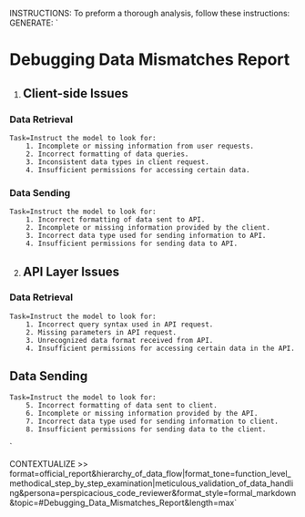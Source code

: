 INSTRUCTIONS: To preform a thorough analysis, follow these instructions:
GENERATE:
`
# Debugging Data Mismatches Report

1. ## **Client-side Issues**

### Data Retrieval
    Task=Instruct the model to look for:
        1. Incomplete or missing information from user requests.
        2. Incorrect formatting of data queries.
        3. Inconsistent data types in client request.
        4. Insufficient permissions for accessing certain data.

### Data Sending
    Task=Instruct the model to look for:
        1. Incorrect formatting of data sent to API.
        2. Incomplete or missing information provided by the client.
        3. Incorrect data type used for sending information to API.
        4. Insufficient permissions for sending data to API.

2. ## **API Layer Issues**

### Data Retrieval

    Task=Instruct the model to look for:
        1. Incorrect query syntax used in API request.
        2. Missing parameters in API request.
        3. Unrecognized data format received from API.
        4. Insufficient permissions for accessing certain data in the API.

## Data Sending
    Task=Instruct the model to look for:
        5. Incorrect formatting of data sent to client.
        6. Incomplete or missing information provided by the API.
        7. Incorrect data type used for sending information to client.
        8. Insufficient permissions for sending data to the client.
`

CONTEXTUALIZE >> format=official_report&hierarchy_of_data_flow|format_tone=function_level_methodical_step_by_step_examination|meticulous_validation_of_data_handling&persona=perspicacious_code_reviewer&format_style=formal_markdown&topic=#Debugging_Data_Mismatches_Report&length=max`

